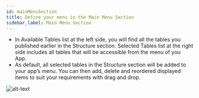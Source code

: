 ```yaml
---
id: mainMenuSection
title: Define your menu in the Main Menu Section
sidebar_label: Main Menu Section
---
```

* In Available Tables list at the left side, you will find all the tables you published earlier in the Structure section. Selected Tables list at the right side includes all tables that will be accessible from the menu of you App.
* As default, all selected tables in the Structure section will be added to your app’s menu. You can then add, delete and reordered displayed items to suit your requirements with drag and drop.

![alt-text](assets/4DforiOSOverview/Main-menu-section-4D-for-iOS.png)